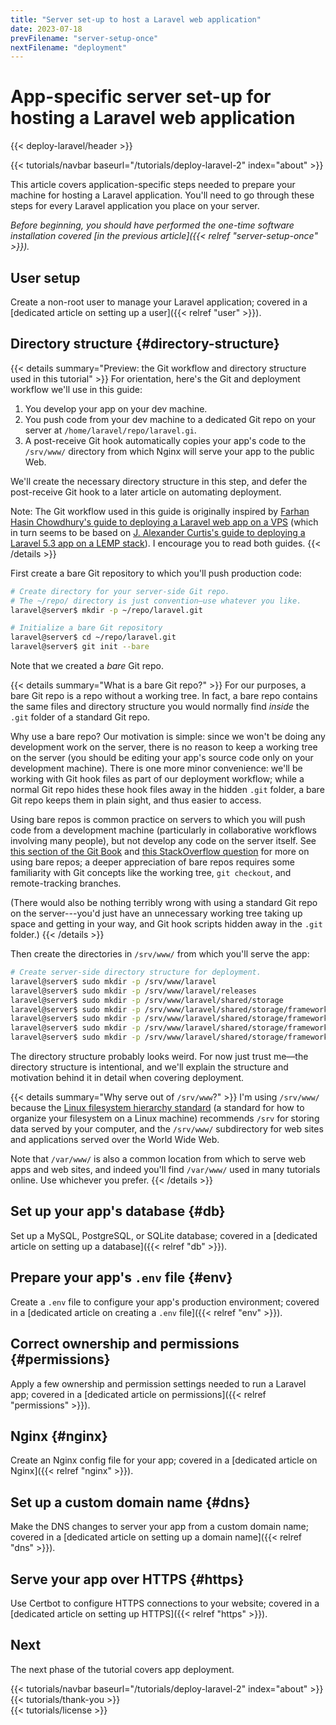 ```yaml
---
title: "Server set-up to host a Laravel web application"
date: 2023-07-18
prevFilename: "server-setup-once"
nextFilename: "deployment"
---
```


# App-specific server set-up for hosting a Laravel web application

{{< deploy-laravel/header >}}
<div class="mt-4 mb-10">
{{< tutorials/navbar baseurl="/tutorials/deploy-laravel-2" index="about" >}}
</div>

This article covers application-specific steps needed to prepare your machine for hosting a Laravel application.
You'll need to go through these steps for every Laravel application you place on your server.

*Before beginning, you should have performed the one-time software installation covered [in the previous article]({{< relref "server-setup-once" >}}).*

## User setup

Create a non-root user to manage your Laravel application;
covered in a [dedicated article on setting up a user]({{< relref "user" >}}).

## Directory structure {#directory-structure}

{{< details summary="Preview: the Git workflow and directory structure used in this tutorial" >}}
For orientation, here's the Git and deployment workflow we'll use in this guide:

1. You develop your app on your dev machine.
1. You push code from your dev machine to a dedicated Git repo on your server at `/home/laravel/repo/laravel.gi`.
1. A post-receive Git hook automatically copies your app's code to the `/srv/www/` directory from which Nginx will serve your app to the public Web.

We'll create the necessary directory structure in this step, and defer the post-receive Git hook to a later article on automating deployment.

Note: The Git workflow used in this guide is originally inspired by [Farhan Hasin Chowdhury's guide to deploying a Laravel web app on a VPS](https://adevait.com/laravel/deploying-laravel-applications-virtual-private-servers) (which in turn seems to be based on [J. Alexander Curtis's guide to deploying a Laravel 5.3 app on a LEMP stack](https://devmarketer.io/learn/deploy-laravel-5-app-lemp-stack-ubuntu-nginx/)).
I encourage you to read both guides.
{{< /details >}}

First create a bare Git repository to which you'll push production code:

```bash
# Create directory for your server-side Git repo.
# The ~/repo/ directory is just convention—use whatever you like.
laravel@server$ mkdir -p ~/repo/laravel.git

# Initialize a bare Git repository
laravel@server$ cd ~/repo/laravel.git
laravel@server$ git init --bare
```

Note that we created a *bare* Git repo.

{{< details summary="What is a bare Git repo?" >}}
For our purposes, a bare Git repo is a repo without a working tree.
In fact, a bare repo contains the same files and directory structure you would normally find *inside* the `.git` folder of a standard Git repo.

Why use a bare repo?
Our motivation is simple: since we won't be doing any development work on the server, there is no reason to keep a working tree on the server (you should be editing your app's source code only on your development machine).
There is one more minor convenience: we'll be working with Git hook files as part of our deployment workflow; while a normal Git repo hides these hook files away in the hidden `.git` folder, a bare Git repo keeps them in plain sight, and thus easier to access.

Using bare repos is common practice on servers to which you will push code from a development machine (particularly in collaborative workflows involving many people), but not develop any code on the server itself.
See [this section of the Git Book](https://git-scm.com/book/en/v2/Git-on-the-Server-Getting-Git-on-a-Server) and [this StackOverflow question](https://stackoverflow.com/questions/5540883/whats-the-practical-difference-between-a-bare-and-non-bare-repository) for more on using bare repos;
a deeper appreciation of bare repos requires some familiarity with Git concepts like the working tree, `git checkout`, and remote-tracking branches.

(There would also be nothing terribly wrong with using a standard Git repo on the server---you'd just have an unnecessary working tree taking up space and getting in your way, and Git hook scripts hidden away in the `.git` folder.)
{{< /details >}}

Then create the directories in `/srv/www/` from which you'll serve the app:

```bash
# Create server-side directory structure for deployment.
laravel@server$ sudo mkdir -p /srv/www/laravel
laravel@server$ sudo mkdir -p /srv/www/laravel/releases
laravel@server$ sudo mkdir -p /srv/www/laravel/shared/storage
laravel@server$ sudo mkdir -p /srv/www/laravel/shared/storage/framework
laravel@server$ sudo mkdir -p /srv/www/laravel/shared/storage/framework/sessions
laravel@server$ sudo mkdir -p /srv/www/laravel/shared/storage/framework/views
laravel@server$ sudo mkdir -p /srv/www/laravel/shared/storage/framework/cache
```

The directory structure probably looks weird.
For now just trust me—the directory structure is intentional, and we'll explain the structure and motivation behind it in detail when covering deployment.

{{< details summary="Why serve out of `/srv/www`?" >}}
I'm using `/srv/www/` because the [Linux filesystem hierarchy standard](https://refspecs.linuxfoundation.org/FHS_3.0/fhs-3.0.html#srvDataForServicesProvidedBySystem) (a standard for how to organize your filesystem on a Linux machine) recommends `/srv` for storing data served by your computer, and the `/srv/www/` subdirectory for web sites and applications served over the World Wide Web.

Note that `/var/www/` is also a common location from which to serve web apps and web sites, and indeed you'll find `/var/www/` used in many tutorials online.
Use whichever you prefer.
{{< /details >}}

## Set up your app's database {#db}

Set up a MySQL, PostgreSQL, or SQLite database;
covered in a [dedicated article on setting up a database]({{< relref "db" >}}).

## Prepare your app's `.env` file {#env}

Create a `.env` file to configure your app's production environment;
covered in a [dedicated article on creating a `.env` file]({{< relref "env" >}}).

## Correct ownership and permissions {#permissions}

Apply a few ownership and permission settings needed to run a Laravel app;
covered in a [dedicated article on permissions]({{< relref "permissions" >}}).

## Nginx {#nginx}

Create an Nginx config file for your app;
covered in a [dedicated article on Nginx]({{< relref "nginx" >}}).

## Set up a custom domain name {#dns}

Make the DNS changes to server your app from a custom domain name;
covered in a [dedicated article on setting up a domain name]({{< relref "dns" >}}).

## Serve your app over HTTPS {#https}

Use Certbot to configure HTTPS connections to your website;
covered in a [dedicated article on setting up HTTPS]({{< relref "https" >}}).

## Next

The next phase of the tutorial covers app deployment.

<div class="mt-8">
{{< tutorials/navbar baseurl="/tutorials/deploy-laravel-2" index="about" >}}
</div>

<div class="mt-8">
{{< tutorials/thank-you >}}
<div>

<div class="mt-6">
{{< tutorials/license >}}
<div>

